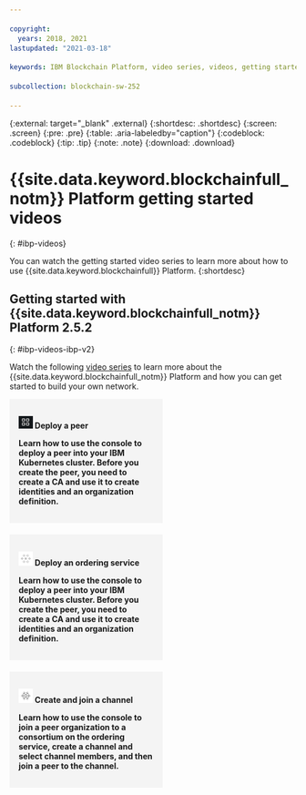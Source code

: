 ```yaml
---

copyright:
  years: 2018, 2021
lastupdated: "2021-03-18"

keywords: IBM Blockchain Platform, video series, videos, getting started videos, demo videos

subcollection: blockchain-sw-252

---
```


{:external: target="_blank" .external}
{:shortdesc: .shortdesc}
{:screen: .screen}
{:pre: .pre}
{:table: .aria-labeledby="caption"}
{:codeblock: .codeblock}
{:tip: .tip}
{:note: .note}
{:download: .download}



<style>
<!--
    #tutorials { /* hide the page header */
        display: none !important;
    }
    .allCategories {
        display: flex !important;
        flex-direction: row !important;
        flex-wrap: wrap !important;
    }
    .categoryBox {
        flex-grow: 1 !important;
        width: calc(33% - 20px) !important;
        text-decoration: none !important;
        margin: 0 10px 20px 0 !important;
        padding: 16px !important;
        border: 1px #dfe6eb solid !important;
        box-shadow: 0 1px 2px 0 rgba(0, 0, 0, 0.2) !important;
        text-align: center !important;
        text-overflow: ellipsis !important;
        overflow: hidden !important;
    }
    .solutionBoxContainer {}
    .solutionBoxContainer a {
        text-decoration: none !important;
        border: none !important;
    }
    .solutionBox {
        display: inline-block !important;
        width: 100% !important;
        margin: 0 10px 20px 0 !important;
        padding: 16px !important;
        background-color: #f4f4f4 !important;
    }
    @media screen and (min-width: 960px) {
        .solutionBox {
        width: calc(50% - 3%) !important;
        }
        .solutionBox.solutionBoxFeatured {
        width: calc(50% - 3%) !important;
        }
        .solutionBoxContent {
        height: 350px !important;
        }
    }
    @media screen and (min-width: 1298px) {
        .solutionBox {
        width: calc(33% - 2%) !important;
        }
        .solutionBoxContent {
        min-height: 350px !important;
        }
    }
    .solutionBox:hover {
        border: 1px rgb(136, 151, 162)solid !important;
        box-shadow: 0 1px 2px 0 rgba(0, 0, 0, 0.2) !important;
    }
    .solutionBoxContent {
        display: flex !important;
        flex-direction: column !important;
    }
    .solutionBoxTitle {
        margin: 0rem !important;
        margin-bottom: 5px !important;
        font-size: 14px !important;
        font-weight: 900 !important;
        line-height: 16px !important;
        height: 37px !important;
        text-overflow: ellipsis !important;
        overflow: hidden !important;
        display: -webkit-box !important;
        -webkit-line-clamp: 2 !important;
        -webkit-box-orient: vertical !important;
        -webkit-box-align: inherit !important;
    }
    .solutionBoxDescription {
        flex-grow: 1 !important;
        display: flex !important;
        flex-direction: column !important;
    }
    .descriptionContainer {
    }
    .descriptionContainer p {
        margin: 0 !important;
        overflow: hidden !important;
        display: -webkit-box !important;
        -webkit-line-clamp: 4 !important;
        -webkit-box-orient: vertical !important;
        font-size: 14px !important;
        font-weight: 400 !important;
        line-height: 1.5 !important;
        letter-spacing: 0 !important;
        max-height: 70px !important;
    }
    .architectureDiagramContainer {
        flex-grow: 1 !important;
        min-width: calc(33% - 2%) !important;
        padding: 0 16px !important;
        text-align: center !important;
        display: flex !important;
        flex-direction: column !important;
        justify-content: center !important;
        background-color: #f4f4f4;
    }
    .architectureDiagram {
        max-height: 175px !important;
        padding: 5px !important;
        margin: 0 auto !important;
    }
-->
</style>

# {{site.data.keyword.blockchainfull_notm}} Platform getting started videos
{: #ibp-videos}

You can watch the getting started video series to learn more about how to use {{site.data.keyword.blockchainfull}} Platform.
{:shortdesc}

## Getting started with {{site.data.keyword.blockchainfull_notm}} Platform 2.5.2
{: #ibp-videos-ibp-v2}

Watch the following [video series]( http://ibm.biz/BlockchainPlatformSeries) to learn more about the {{site.data.keyword.blockchainfull_notm}} Platform and how you can get started to build your own network.

<div class=solutionBoxContainer>
  <div class="solutionBox">
    <a href = "https://developer.ibm.com/videos/deploy-a-peer-on-the-ibm-blockchain-platform/">
      <div>
        <p><strong><img src="../images/peer.png" alt="peer icon" width="25" style="width:25px; border-style: none"/> Deploy a peer</p>
        <p class="bx--type-caption">Learn how to use the console to deploy a peer into your IBM Kubernetes cluster. Before you create the peer, you need to create a CA and use it to create identities and an organization definition.</p>
      </div>
    </a>
  </div>
  <div class="solutionBox">
    <a href = "https://developer.ibm.com/videos/deploy-an-ordering-service-on-the-ibm-blockchain-platform/">
      <div>
        <p><strong><img src="../images/os.svg" alt="ordering service icon" width="25" style="width:25px; border-style: none"/> Deploy an ordering service</p>
        <p class="bx--type-caption">Learn how to use the console to deploy a peer into your IBM Kubernetes cluster. Before you create the peer, you need to create a CA and use it to create identities and an organization definition.</p>
      </div>
    </a>
  </div>
  <div class="solutionBox">
    <a href = "https://developer.ibm.com/videos/create-and-join-a-channel-on-the-ibm-blockchain-platform/">
      <div>
        <p><strong><img src="../images/channel.svg" alt="channel icon" width="25" style="width:25px; border-style: none"/> Create and join a channel</p>
        <p class="bx--type-caption">Learn how to use the console to join a peer organization to a consortium on the ordering service, create a channel and select channel members, and then join a peer to the channel.</p>
      </div>
    </a>
  </div>
</div>
